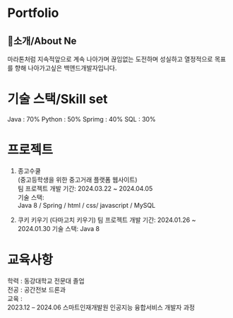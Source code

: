 # Portfolio     
## 👋소개/About Ne
마라톤처럼 지속적앞으로 계속 나아가며 끊임없는 도전하며 성실하고 열정적으로 목표를 향해 나아가고싶은 백앤드개발자입니다.

# 기술 스택/Skill set
Java : 70%
Python : 50%
Sprimg : 40%
SQL :  30%


# 프로젝트
   1. 종고수쿨             
   (중고등학생을 위한 중고거래 플랫폼 웹사이트)     
   팀 프로젝트 개발 기간: 2024.03.22 ~ 2024.04.05    
   기술 스택:       
   Java 8 / Spring / html / css/ javascript / MySQL

   3. 쿠키 키우기
   (다마고치 키우기)
   팀 프로젝트 개발 기간: 2024.01.26 ~ 2024.01.30
   기술 스택: Java 8

# 교육사항
학력 : 동강대학교 전문대 졸업     
전공 : 공간전보 드론과    
교육 :    
 2023.12 – 2024.06	스마트인재개발원	인공지능 융합서비스 개발자 과정       
